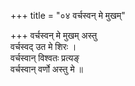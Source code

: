 +++
title = "०४ वर्चस्वन् मे मुखम्"

+++
वर्चस्वन् मे मुखम् अस्तु  
वर्चस्वद् उत मे शिरः ।  
वर्चस्वान् विश्वतः प्रत्यङ्  
वर्चस्वान् वर्णो अस्तु मे ॥